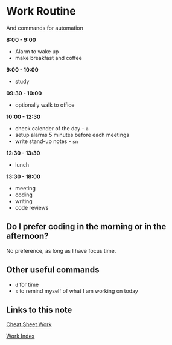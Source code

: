 # Work Routine

And commands for automation

**8:00 - 9:00**

- Alarm to wake up
- make breakfast and coffee

**9:00 - 10:00**

- study

**09:30 - 10:00**

- optionally walk to office

**10:00 - 12:30**

- check calender of the day - `a`
- setup alarms 5 minutes before each meetings
- write stand-up notes - `sn`

**12:30 - 13:30**

- lunch

**13:30 - 18:00**

- meeting
- coding
- writing
- code reviews

## Do I prefer coding in the morning or in the afternoon?

No preference, as long as I have focus time.

## Other useful commands

- `d` for time
- `s` to remind myself of what I am working on today

## Links to this note

[Cheat Sheet Work](cheat-sheet-work.md)

[Work Index](index-work.md)
